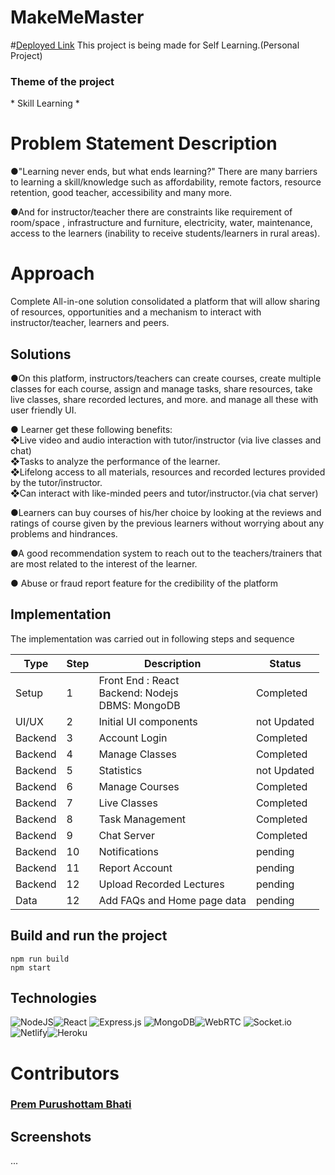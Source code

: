 # MakeMeMaster
#<a href="https://makememaster.netlify.app">Deployed Link</a>
This project is being made for Self Learning.(Personal Project)

<h3>Theme of the project</h3>
<p>* Skill Learning *<p>

# Problem Statement Description
●"Learning never ends, but what ends learning?" There are many barriers to 
learning a skill/knowledge such as affordability, remote factors, resource 
retention, good teacher, accessibility and many more.

●And for instructor/teacher there are constraints like requirement of 
room/space , infrastructure and furniture, electricity, water, maintenance, access 
to the learners (inability to receive students/learners in rural areas).


# Approach
Complete All-in-one solution consolidated a platform that will allow sharing of resources, 
opportunities and a mechanism to interact with instructor/teacher, learners 
and peers.

## Solutions
●On this platform, instructors/teachers can create courses, create multiple classes for each course, 
assign and manage tasks, share resources, take live classes, share recorded lectures, and more. and 
manage all these with user friendly UI. 

● Learner get these following benefits:
</br>❖Live video and audio interaction with tutor/instructor (via live classes and chat)
</br>❖Tasks to analyze the performance of the learner.
</br>❖Lifelong access to all materials, resources and recorded lectures provided by the tutor/instructor.
</br>❖Can interact with like-minded peers and tutor/instructor.(via chat server)

●Learners can buy courses of his/her choice by looking at the reviews and ratings of course given by 
the previous learners without worrying about any problems and hindrances.

●A good recommendation system to reach out to the teachers/trainers that are most related to the 
interest of the learner.

● Abuse or fraud report feature for the credibility of the platform

## Implementation
The implementation was carried out in following steps and sequence

Type  | Step | Description | Status
------------- | ------------- | ------------- | -------------
Setup  | 1 | Front End : React<br>Backend: Nodejs<br>DBMS: MongoDB | Completed
UI/UX | 2 | Initial UI components | not Updated
Backend | 3 | Account Login | Completed
Backend | 4 | Manage Classes | Completed
Backend | 5 | Statistics | not Updated
Backend | 6 | Manage Courses | Completed
Backend | 7 | Live Classes | Completed
Backend | 8 | Task Management | Completed
Backend | 9 | Chat Server | Completed
Backend | 10 | Notifications | pending
Backend | 11 | Report Account | pending
Backend | 12 | Upload Recorded Lectures | pending 
Data | 12 | Add FAQs and Home page data | pending

## Build and run the project
```
npm run build
npm start
```

## Technologies
![NodeJS](https://img.shields.io/badge/node.js-6DA55F?style=for-the-badge&logo=node.js&logoColor=white)![React](https://img.shields.io/badge/react-%2320232a.svg?style=for-the-badge&logo=react&logoColor=%2361DAFB) ![Express.js](https://img.shields.io/badge/express.js-%23404d59.svg?style=for-the-badge&logo=express&logoColor=%2361DAFB) ![MongoDB](https://img.shields.io/badge/MongoDB-%234ea94b.svg?style=for-the-badge&logo=mongodb&logoColor=white)![WebRTC](https://camo.githubusercontent.com/ce483f707ffeaa7ed6268cb5398ba663363c3102882385af6e48e2eb0def95d0/68747470733a2f2f696d672e736869656c64732e696f2f7374617469632f76313f7374796c653d666f722d7468652d6261646765266d6573736167653d57656252544326636f6c6f723d333333333333266c6f676f3d576562525443266c6f676f436f6c6f723d464646464646266c6162656c3d)
![Socket.io](https://camo.githubusercontent.com/3cd61d131f627e41a6a6fe60589cc07578949753809967d9fc36dc6e3e445f25/68747470733a2f2f696d672e736869656c64732e696f2f7374617469632f76313f7374796c653d666f722d7468652d6261646765266d6573736167653d536f636b65742e696f26636f6c6f723d303130313031266c6f676f3d536f636b65742e696f266c6f676f436f6c6f723d464646464646266c6162656c3d)![Netlify](https://camo.githubusercontent.com/4bf4032c0a9d161f5cfc6e5cbeabbfeae6e86921d0bcf07a04cd9f83b26de92a/68747470733a2f2f696d672e736869656c64732e696f2f7374617469632f76313f7374796c653d666f722d7468652d6261646765266d6573736167653d4e65746c69667926636f6c6f723d323232323232266c6f676f3d4e65746c696679266c6f676f436f6c6f723d303043374237266c6162656c3d)![Heroku](https://img.shields.io/badge/heroku-%23430098.svg?style=for-the-badge&logo=heroku&logoColor=white)

# Contributors
### [Prem Purushottam Bhati](https://github.com/mrprem27)

## Screenshots
...
